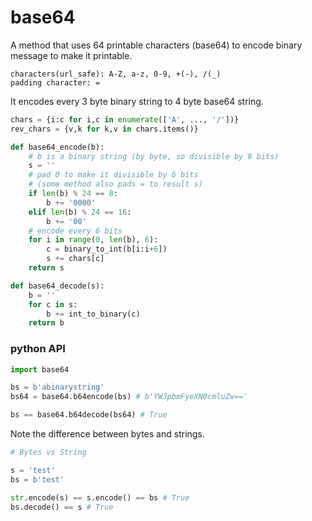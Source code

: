 # base64

A method that uses 64 printable characters (base64) to encode binary message to make it printable.

```
characters(url_safe): A-Z, a-z, 0-9, +(-), /(_)
padding character: =
```



It encodes every 3 byte binary string to 4 byte base64 string.

```python
chars = {i:c for i,c in enumerate(['A', ..., '/'])}
rev_chars = {v,k for k,v in chars.items()}

def base64_encode(b):
    # b is a binary string (by byte, so divisible by 8 bits)
    s = ''
	# pad 0 to make it divisible by 6 bits 
    # (some method also pads = to result s)
    if len(b) % 24 == 8:
        b += '0000'
    elif len(b) % 24 == 16:
        b += '00'
    # encode every 6 bits
    for i in range(0, len(b), 6):
        c = binary_to_int(b[i:i+6])
        s += chars[c]
    return s

def base64_decode(s):
    b = ''
    for c in s:
        b += int_to_binary(c)
    return b  
```





### python API

```python
import base64

bs = b'abinarystring'
bs64 = base64.b64encode(bs) # b'YWJpbmFyeXN0cmluZw=='

bs == base64.b64decode(bs64) # True
```



Note the difference between bytes and strings.

```python
# Bytes vs String

s = 'test'
bs = b'test'

str.encode(s) == s.encode() == bs # True
bs.decode() == s # True

```

